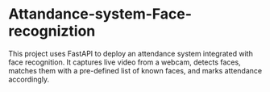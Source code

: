 # Attandance-system-Face-recogniztion
This project uses FastAPI to deploy an attendance system integrated with face recognition. It captures live video from a webcam, detects faces, matches them with a pre-defined list of known faces, and marks attendance accordingly.

